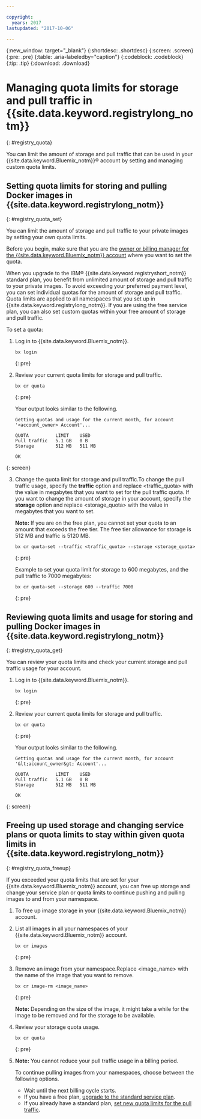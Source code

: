 ```yaml
---

copyright:
  years: 2017
lastupdated: "2017-10-06"

---
```


{:new_window: target="_blank"}
{:shortdesc: .shortdesc}
{:screen: .screen}
{:pre: .pre}
{:table: .aria-labeledby="caption"}
{:codeblock: .codeblock}
{:tip: .tip} 
{:download: .download}


# Managing quota limits for storage and pull traffic in {{site.data.keyword.registrylong_notm}}
{: #registry_quota}

You can limit the amount of storage and pull traffic that can be used in your {{site.data.keyword.Bluemix_notm}}® account by setting and managing custom quota limits.


## Setting quota limits for storing and pulling Docker images in {{site.data.keyword.registrylong_notm}}
{: #registry_quota_set}

You can limit the amount of storage and pull traffic to your private images by setting your own quota limits.

Before you begin, make sure that you are the [owner or billing manager for the {{site.data.keyword.Bluemix_notm}} account](../../iam/users_roles.html#userroles) where you want to set the quota.

When you upgrade to the IBM® {{site.data.keyword.registryshort_notm}} standard plan, you benefit from unlimited amount of storage and pull traffic to your private images. To avoid exceeding your preferred payment level, you can set individual quotas for the amount of storage and pull traffic. Quota limits are applied to all namespaces that you set up in {{site.data.keyword.registrylong_notm}}. If you are using the free service plan, you can also set custom quotas within your free amount of storage and pull traffic.

To set a quota:

1.  Log in to {{site.data.keyword.Bluemix_notm}}.

    ```
    bx login
    ```
     {: pre}

2.  Review your current quota limits for storage and pull traffic.

    ```
    bx cr quota
    ```
     {: pre}

    Your output looks similar to the following.

    ```
    Getting quotas and usage for the current month, for account '<account_owner> Account'...
    
    QUOTA          LIMIT    USED   
    Pull traffic   5.1 GB   0 B   
    Storage        512 MB   511 MB   
    
    OK
    ```
{: screen}

3.  Change the quota limit for storage and pull traffic.To change the pull traffic usage, specify the **traffic** option and replace &lt;traffic_quota&gt; with the value in megabytes that you want to set for the pull traffic quota. If you want to change the amount of storage in your account, specify the **storage** option and replace &lt;storage_quota&gt; with the value in megabytes that you want to set.

    **Note:** If you are on the free plan, you cannot set your quota to an amount that exceeds the free tier. The free tier allowance for storage is 512 MB and traffic is 5120 MB.

    ```
    bx cr quota-set --traffic <traffic_quota> --storage <storage_quota>
    ```
    {: pre}

    Example to set your quota limit for storage to 600 megabytes, and the pull traffic to 7000 megabytes:

    ```
    bx cr quota-set --storage 600 --traffic 7000
    ```
    {: pre}


## Reviewing quota limits and usage for storing and pulling Docker images in {{site.data.keyword.registrylong_notm}}
{: #registry_quota_get}

You can review your quota limits and check your current storage and pull traffic usage for your account.

1.  Log in to {{site.data.keyword.Bluemix_notm}}.

    ```
    bx login
    ```
     {: pre}

2.  Review your current quota limits for storage and pull traffic.

    ```
    bx cr quota
    ```
     {: pre}

    Your output looks similar to the following.

    ```
    Getting quotas and usage for the current month, for account '&lt;account_owner&gt; Account'...
    
    QUOTA          LIMIT    USED   
    Pull traffic   5.1 GB   0 B   
    Storage        512 MB   511 MB   
    
    OK
    ```
{: screen}


## Freeing up used storage and changing service plans or quota limits to stay within given quota limits in {{site.data.keyword.registrylong_notm}}
{: #registry_quota_freeup}

If you exceeded your quota limits that are set for your {{site.data.keyword.Bluemix_notm}} account, you can free up storage and change your service plan or quota limits to continue pushing and pulling images to and from your namespace.

1.  To free up image storage in your {{site.data.keyword.Bluemix_notm}} account.
2.  List all images in all your namespaces of your {{site.data.keyword.Bluemix_notm}} account.

    ```
    bx cr images
    ```
    {: pre}

3.  Remove an image from your namespace.Replace &lt;image_name&gt; with the name of the image that you want to remove.

    ```
    bx cr image-rm <image_name>
    ```
    {: pre}

    **Note:** Depending on the size of the image, it might take a while for the image to be removed and for the storage to be available.

4.  Review your storage quota usage.

    ```
    bx cr quota
    ```
     {: pre}

5.  **Note:** You cannot reduce your pull traffic usage in a billing period.

    To continue pulling images from your namespaces, choose between the following options.

    -   Wait until the next billing cycle starts.
    -   If you have a free plan, [upgrade to the standard service plan](registry_overview.html#registry_plan_upgrade).
    -   If you already have a standard plan, [set new quota limits for the pull traffic](#registry_quota_set).

